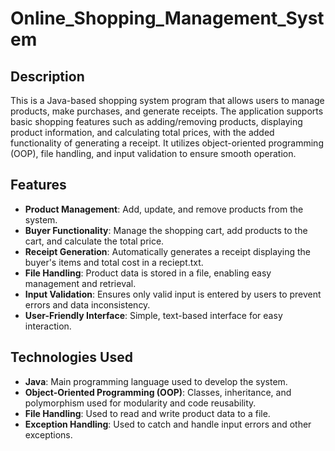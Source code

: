 # Online_Shopping_Management_System
## Description
This is a Java-based shopping system program that allows users to manage products, make purchases, and generate receipts. The application supports basic shopping features such as adding/removing products, displaying product information, and calculating total prices, with the added functionality of generating a receipt. It utilizes object-oriented programming (OOP), file handling, and input validation to ensure smooth operation.

## Features
- **Product Management**: Add, update, and remove products from the system.
- **Buyer Functionality**: Manage the shopping cart, add products to the cart, and calculate the total price.
- **Receipt Generation**: Automatically generates a receipt displaying the buyer's items and total cost in a reciept.txt.
- **File Handling**: Product data is stored in a file, enabling easy management and retrieval.
- **Input Validation**: Ensures only valid input is entered by users to prevent errors and data inconsistency.
- **User-Friendly Interface**: Simple, text-based interface for easy interaction.

## Technologies Used
- **Java**: Main programming language used to develop the system.
- **Object-Oriented Programming (OOP)**: Classes, inheritance, and polymorphism used for modularity and code reusability.
- **File Handling**: Used to read and write product data to a file.
- **Exception Handling**: Used to catch and handle input errors and other exceptions.
